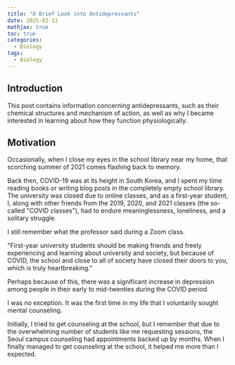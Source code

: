 ```yaml
---
title: "A Brief Look into Antidepressants"
date: 2025-02-11
mathjax: true
toc: true
categories:
  - Biology
tags:
  - Biology
---
```


## Introduction

This post contains information concerning antidepressants, such as their chemical structures and mechanism of action, as well as why I became interested in learning about how they function physiologically. 

## Motivation

Occasionally, when I close my eyes in the school library near my home, that scorching summer of 2021 comes flashing back to memory. 

Back then, COVID-19 was at its height in South Korea, and I spent my time reading books or writing blog posts in the completely empty school library. The university was closed due to online classes, and as a first-year student, I, along with other friends from the 2019, 2020, and 2021 classes (the so-called "COVID classes"), had to endure meaninglessness, loneliness, and a solitary struggle.

I still remember what the professor said during a Zoom class.

"First-year university students should be making friends and freely experiencing and learning about university and society, but because of COVID, the school and close to all of society have closed their doors to you, which is truly heartbreaking."

Perhaps because of this, there was a significant increase in depression among people in their early to mid-twenties during the COVID period. 

I was no exception. It was the first time in my life that I voluntarily sought mental counseling.

Initially, I tried to get counseling at the school, but I remember that due to the overwhelming number of students like me requesting sessions, the Seoul campus counseling had appointments backed up by months. When I finally managed to get counseling at the school, it helped me more than I expected.
